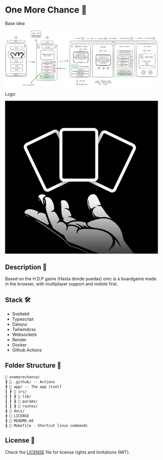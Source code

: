 # One More Chance 🤚

Base idea

![One More Chance](docs/design.jpeg)

Logo

![logo](docs/LogoProv.png)

## Description 📝

Based on the H.D.P game (Hasta donde puedas) omc is a boardgame made in the browser, with multiplayer support and mobile first.

## Stack 🛠

- Sveltekit
- Typescript
- Daisyui
- Tailwindcss
- Websockets
- Render
- Docker
- Github Actions

## Folder Structure 📁

```text
🌳 onemorechance/
┣ 📁 .github/ -- Actions
┣ 📁 app/ -- The app itself
┃ ┣ 📁 src/
┃ ┃ ┣ 📁 lib/
┃ ┃ ┣ 📁 params/
┃ ┃ ┣ 📁 routes/
┣ 📁 docs/
┣ 📔 LICENSE
┣ 📔 README.md
┣ 📔 Makefile - Shortcut linux commands

```

## License 📜

Check the [LICENSE](LICENSE) file for license rights and limitations (MIT).
